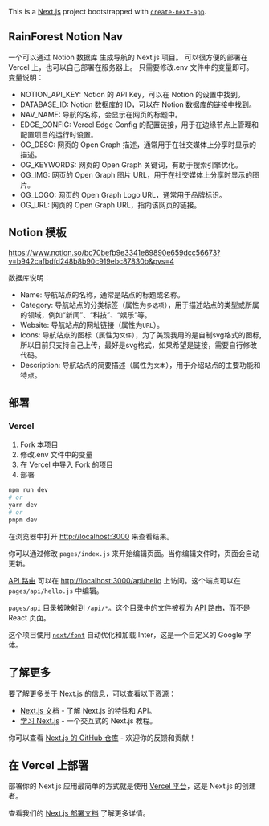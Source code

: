 This is a [Next.js](https://nextjs.org/) project bootstrapped with [`create-next-app`](https://github.com/vercel/next.js/tree/canary/packages/create-next-app).

## RainForest Notion Nav
一个可以通过 Notion 数据库 生成导航的 Next.js 项目。
可以很方便的部署在 Vercel 上，也可以自己部署在服务器上。
只需要修改.env 文件中的变量即可。
变量说明：
- NOTION_API_KEY: Notion 的 API Key，可以在 Notion 的设置中找到。
- DATABASE_ID: Notion 数据库的 ID，可以在 Notion 数据库的链接中找到。
- NAV_NAME: 导航的名称，会显示在网页的标题中。
- EDGE_CONFIG: Vercel Edge Config 的配置链接，用于在边缘节点上管理和配置项目的运行时设置。
- OG_DESC: 网页的 Open Graph 描述，通常用于在社交媒体上分享时显示的描述。
- OG_KEYWORDS: 网页的 Open Graph 关键词，有助于搜索引擎优化。
- OG_IMG: 网页的 Open Graph 图片 URL，用于在社交媒体上分享时显示的图片。
- OG_LOGO: 网页的 Open Graph Logo URL，通常用于品牌标识。
- OG_URL: 网页的 Open Graph URL，指向该网页的链接。

## Notion 模板
https://www.notion.so/bc70befb9e3341e89890e659dcc56673?v=b942cafbdfd248b8b90c919ebc87830b&pvs=4

数据库说明：
- Name: 导航站点的名称，通常是站点的标题或名称。
- Category: 导航站点的分类标签（属性为`多选项`），用于描述站点的类型或所属的领域，例如“新闻”、“科技”、“娱乐”等。
- Website: 导航站点的网址链接（属性为`URL`）。
- Icons: 导航站点的图标（属性为`文件`），为了美观我用的是自制svg格式的图标,所以目前只支持自己上传，最好是svg格式，如果希望是链接，需要自行修改代码。
- Description: 导航站点的简要描述（属性为`文本`），用于介绍站点的主要功能和特点。

## 部署
### Vercel
1. Fork 本项目
2. 修改.env 文件中的变量
2. 在 Vercel 中导入 Fork 的项目
3. 部署

```bash
npm run dev
# or
yarn dev
# or
pnpm dev
```

在浏览器中打开 [http://localhost:3000](http://localhost:3000) 来查看结果。

你可以通过修改 `pages/index.js` 来开始编辑页面。当你编辑文件时，页面会自动更新。

[API 路由](https://nextjs.org/docs/api-routes/introduction) 可以在 [http://localhost:3000/api/hello](http://localhost:3000/api/hello) 上访问。这个端点可以在 `pages/api/hello.js` 中编辑。

`pages/api` 目录被映射到 `/api/*`。这个目录中的文件被视为 [API 路由](https://nextjs.org/docs/api-routes/introduction)，而不是 React 页面。

这个项目使用 [`next/font`](https://nextjs.org/docs/basic-features/font-optimization) 自动优化和加载 Inter，这是一个自定义的 Google 字体。

## 了解更多

要了解更多关于 Next.js 的信息，可以查看以下资源：

- [Next.js 文档](https://nextjs.org/docs) - 了解 Next.js 的特性和 API。
- [学习 Next.js](https://nextjs.org/learn) - 一个交互式的 Next.js 教程。

你可以查看 [Next.js 的 GitHub 仓库](https://github.com/vercel/next.js/) - 欢迎你的反馈和贡献！

## 在 Vercel 上部署

部署你的 Next.js 应用最简单的方式就是使用 [Vercel 平台](https://vercel.com/new?utm_medium=default-template&filter=next.js&utm_source=create-next-app&utm_campaign=create-next-app-readme)，这是 Next.js 的创建者。

查看我们的 [Next.js 部署文档](https://nextjs.org/docs/deployment) 了解更多详情。
